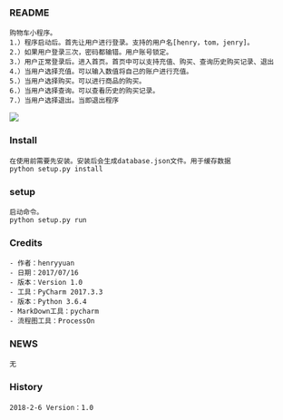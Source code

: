 ### README
    购物车小程序。
    1.）程序启动后。首先让用户进行登录。支持的用户名[henry，tom，jenry]。
    2.）如果用户登录三次，密码都输错。用户账号锁定。
    3.）用户正常登录后。进入首页。首页中可以支持充值、购买、查询历史购买记录、退出
    4.）当用户选择充值。可以输入数值将自己的账户进行充值。
    5.）当用户选择购买。可以进行商品的购买。
    6.）当用户选择查询。可以查看历史的购买记录。
    7.）当用户选择退出。当即退出程序

    
![](http://www.baidu.com/img/bdlogo.gif)
    
    
### Install
    在使用前需要先安装。安装后会生成database.json文件。用于缓存数据
    python setup.py install
    
### setup
    启动命令。
    python setup.py run

### Credits
    - 作者：henryyuan
    - 日期：2017/07/16
    - 版本：Version 1.0
    - 工具：PyCharm 2017.3.3
    - 版本：Python 3.6.4
    - MarkDown工具：pycharm
    - 流程图工具：ProcessOn
    
### NEWS
    无

### History
    2018-2-6 Version：1.0

